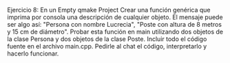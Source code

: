 Ejercicio 8:
En un Empty qmake Project
Crear una función genérica que imprima por consola una descripción de cualquier objeto.
El mensaje puede ser algo así: "Persona con nombre Lucrecia", "Poste con altura de 8 metros y 15 cm de diámetro".
Probar esta función en main utilizando dos objetos de la clase Persona y dos objetos de la clase Poste.
Incluir todo el código fuente en el archivo main.cpp.
Pedirle al chat el código, interpretarlo y hacerlo funcionar.
